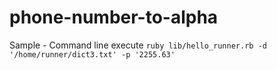 # phone-number-to-alpha

Sample - Command line execute
`ruby lib/hello_runner.rb -d '/home/runner/dict3.txt' -p '2255.63'`
